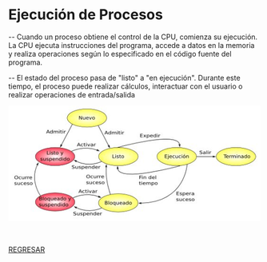 # Ejecución de Procesos

-- Cuando un proceso obtiene el control de la CPU, comienza su ejecución. La CPU ejecuta instrucciones del programa, accede a datos en la memoria y realiza operaciones según lo especificado en el código fuente del programa.

-- El estado del proceso pasa de "listo" a "en ejecución". Durante este tiempo, el proceso puede realizar cálculos, interactuar con el usuario o realizar operaciones de entrada/salida

<p align="center">
  <img src="imagenes/ejecucion_de_procesos.jpg" alt="">
</p>
<br>

[REGRESAR](../01_introduccion.md)